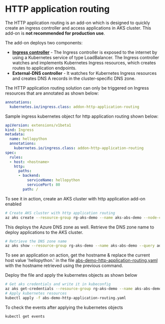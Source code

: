 # HTTP application routing

The HTTP application routing is an add-on which is designed to quickly create an ingress controller and access applications in AKS cluster. This add-on is **not recommended for production use**.

The add-on deploys two components: 
* **[Ingress controller](/concepts/ingress-readme.md)** - The Ingress controller is exposed to the internet by using a Kubernetes service of type LoadBalancer. The Ingress controller watches and implements Kubernetes Ingress resources, which creates routes to application endpoints.
* **External-DNS controller** - It watches for Kubernetes Ingress resources and creates DNS A records in the cluster-specific DNS zone.

The HTTP application routing solution can only be triggered on Ingress resources that are annotated as shown below:
```yaml
annotations:
  kubernetes.io/ingress.class: addon-http-application-routing
```
Sample ingress kubernetes object for http application routing shown below:
```yaml
apiVersion: extensions/v1beta1
kind: Ingress
metadata:
  name: hellopython
  annotations:
    kubernetes.io/ingress.class: addon-http-application-routing
spec:
  rules:
  - host: <hostname>
    http:
      paths:
      - backend:
          serviceName: hellopython
          servicePort: 80
        path: /
```
To see it in action, create an AKS cluster with http application add-on enabled
```bash
# Create AKS cluster with http application routing
az aks create --resource-group rg-aks-demo --name aks-abs-demo --node-count 1 --generate-ssh-keys --enable-addons http_application_routing --verbose
```
This deploys the Azure DNS zone as well. Retrieve the DNS zone name to deploy applications to the AKS cluster.
```bash
# Retrieve the DNS zone name
az aks show --resource-group rg-aks-demo --name aks-abs-demo --query addonProfiles.httpApplicationRouting.config.HTTPApplicationRoutingZoneName -o table
```
To see an application on action, get the hostname & replace the current host value 'hellopython.<hostname>' in the file [abs-demo-http-application-routing.yaml](/src/abs-demo-http-application-routing.yaml) with the hostname retrieved using the previous command.

Deploy the file and apply the kubernetes objects as shown below
```bash
# Get aks credentials and write it in kubeconfig
az aks get-credentials --resource-group rg-aks-demo --name aks-abs-demo --overwrite-existing --verbose
# Apply kubernetes resources
kubectl apply -f abs-demo-http-application-routing.yaml
```

To check the events after applying the kubernetes objects
```bash
kubectl get events
```
